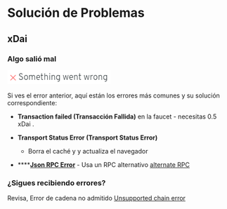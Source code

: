 # Solución de Problemas

## xDai

### Algo salió mal

![](../.gitbook/assets/image%20%2810%29.png)

Si ves el error anterior, aquí están los errores más comunes y su solución correspondiente:

* **Transaction failed \(Transacción Fallida\)** en la faucet - necesitas 0.5 xDai .
* **Transport Status Error \(Transport Status Error\)**

   - Borra el caché y y actualiza el navegador

* \*\*\*\*[**Json RPC Error**](https://forum.1hive.org/t/troubleshooting-problems-on-metamask/215) - Usa un RPC alternativo [alternate RPC](xdai.md#connecting-via-metamask)

### ¿Sigues recibiendo errores?

Revisa, Error de cadena no admitido [Unsupported chain error ](https://forum.1hive.org/t/troubleshooting-problems-on-metamask/215/33)

